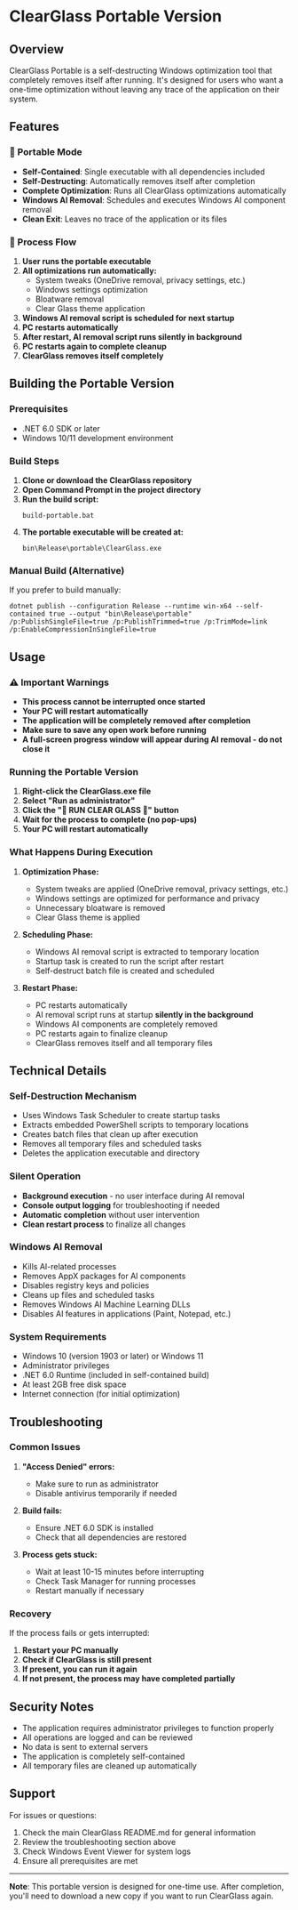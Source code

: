 # ClearGlass Portable Version

## Overview

ClearGlass Portable is a self-destructing Windows optimization tool that completely removes itself after running. It's designed for users who want a one-time optimization without leaving any trace of the application on their system.

## Features

### 🚀 Portable Mode
- **Self-Contained**: Single executable with all dependencies included
- **Self-Destructing**: Automatically removes itself after completion
- **Complete Optimization**: Runs all ClearGlass optimizations automatically
- **Windows AI Removal**: Schedules and executes Windows AI component removal
- **Clean Exit**: Leaves no trace of the application or its files

### 🔄 Process Flow
1. **User runs the portable executable**
2. **All optimizations run automatically:**
   - System tweaks (OneDrive removal, privacy settings, etc.)
   - Windows settings optimization
   - Bloatware removal
   - Clear Glass theme application
3. **Windows AI removal script is scheduled for next startup**
4. **PC restarts automatically**
5. **After restart, AI removal script runs silently in background**
6. **PC restarts again to complete cleanup**
7. **ClearGlass removes itself completely**

## Building the Portable Version

### Prerequisites
- .NET 6.0 SDK or later
- Windows 10/11 development environment

### Build Steps
1. **Clone or download the ClearGlass repository**
2. **Open Command Prompt in the project directory**
3. **Run the build script:**
   ```batch
   build-portable.bat
   ```
4. **The portable executable will be created at:**
   ```
   bin\Release\portable\ClearGlass.exe
   ```

### Manual Build (Alternative)
If you prefer to build manually:
```batch
dotnet publish --configuration Release --runtime win-x64 --self-contained true --output "bin\Release\portable" /p:PublishSingleFile=true /p:PublishTrimmed=true /p:TrimMode=link /p:EnableCompressionInSingleFile=true
```

## Usage

### ⚠️ Important Warnings
- **This process cannot be interrupted once started**
- **Your PC will restart automatically**
- **The application will be completely removed after completion**
- **Make sure to save any open work before running**
- **A full-screen progress window will appear during AI removal - do not close it**

### Running the Portable Version
1. **Right-click the ClearGlass.exe file**
2. **Select "Run as administrator"**
3. **Click the "🚀 RUN CLEAR GLASS 🚀" button**
4. **Wait for the process to complete (no pop-ups)**
5. **Your PC will restart automatically**

### What Happens During Execution
1. **Optimization Phase:**
   - System tweaks are applied (OneDrive removal, privacy settings, etc.)
   - Windows settings are optimized for performance and privacy
   - Unnecessary bloatware is removed
   - Clear Glass theme is applied

2. **Scheduling Phase:**
   - Windows AI removal script is extracted to temporary location
   - Startup task is created to run the script after restart
   - Self-destruct batch file is created and scheduled

3. **Restart Phase:**
   - PC restarts automatically
   - AI removal script runs at startup **silently in the background**
   - Windows AI components are completely removed
   - PC restarts again to finalize cleanup
   - ClearGlass removes itself and all temporary files

## Technical Details

### Self-Destruction Mechanism
- Uses Windows Task Scheduler to create startup tasks
- Extracts embedded PowerShell scripts to temporary locations
- Creates batch files that clean up after execution
- Removes all temporary files and scheduled tasks
- Deletes the application executable and directory

### Silent Operation
- **Background execution** - no user interface during AI removal
- **Console output logging** for troubleshooting if needed
- **Automatic completion** without user intervention
- **Clean restart process** to finalize all changes

### Windows AI Removal
- Kills AI-related processes
- Removes AppX packages for AI components
- Disables registry keys and policies
- Cleans up files and scheduled tasks
- Removes Windows AI Machine Learning DLLs
- Disables AI features in applications (Paint, Notepad, etc.)

### System Requirements
- Windows 10 (version 1903 or later) or Windows 11
- Administrator privileges
- .NET 6.0 Runtime (included in self-contained build)
- At least 2GB free disk space
- Internet connection (for initial optimization)

## Troubleshooting

### Common Issues
1. **"Access Denied" errors:**
   - Make sure to run as administrator
   - Disable antivirus temporarily if needed

2. **Build fails:**
   - Ensure .NET 6.0 SDK is installed
   - Check that all dependencies are restored

3. **Process gets stuck:**
   - Wait at least 10-15 minutes before interrupting
   - Check Task Manager for running processes
   - Restart manually if necessary

### Recovery
If the process fails or gets interrupted:
1. **Restart your PC manually**
2. **Check if ClearGlass is still present**
3. **If present, you can run it again**
4. **If not present, the process may have completed partially**

## Security Notes

- The application requires administrator privileges to function properly
- All operations are logged and can be reviewed
- No data is sent to external servers
- The application is completely self-contained
- All temporary files are cleaned up automatically

## Support

For issues or questions:
1. Check the main ClearGlass README.md for general information
2. Review the troubleshooting section above
3. Check Windows Event Viewer for system logs
4. Ensure all prerequisites are met

---

**Note**: This portable version is designed for one-time use. After completion, you'll need to download a new copy if you want to run ClearGlass again. 